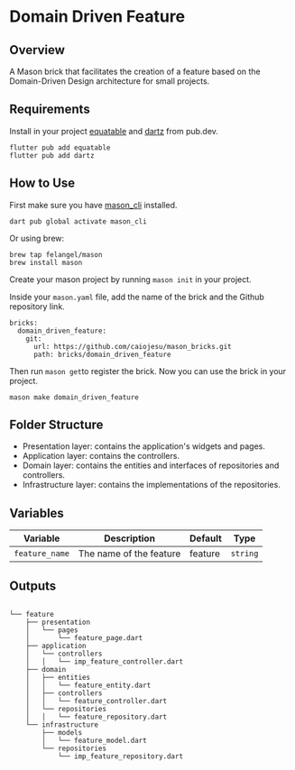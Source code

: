 # Domain Driven Feature

## Overview
A Mason brick that facilitates the creation of a feature based on the Domain-Driven Design architecture for small projects.


## Requirements
Install in your project [equatable](https://pub.dev/packages/equatable)  and [dartz](https://pub.dev/packages/dartz) from pub.dev.
```
flutter pub add equatable
flutter pub add dartz
```
## How to Use
First make sure you have [mason_cli](https://pub.dev/packages/mason_cli) installed.
```
dart pub global activate mason_cli
```
Or using brew: 
```
brew tap felangel/mason
brew install mason
```

Create your mason project by running `mason init` in your project.

Inside your `mason.yaml` file, add the name of the brick and the Github repository link.

```
bricks:
  domain_driven_feature:
    git:
      url: https://github.com/caiojesu/mason_bricks.git
      path: bricks/domain_driven_feature

```
Then run `mason get`to register the brick. Now you can use the brick in your project.
```
mason make domain_driven_feature
```

## Folder Structure

- Presentation layer: contains the application's widgets and pages.
- Application layer: contains the controllers.
- Domain layer: contains the entities and interfaces of repositories and controllers.
- Infrastructure layer: contains the implementations of the repositories.


 ## Variables 

| Variable       | Description             | Default | Type     |
| -------------- | ----------------------- | ------- | -------- |
| `feature_name` | The name of the feature | feature | `string` |

## Outputs
```

└── feature
    ├── presentation
    │   └── pages
	│       └── feature_page.dart
    ├── application
    │   └── controllers
    │   │   └── imp_feature_controller.dart
    ├── domain
    │   ├── entities
    │   │   └── feature_entity.dart
    │   ├── controllers
    │   │   └── feature_controller.dart
    │   └── repositories
    │   │   └── feature_repository.dart
    └── infrastructure
        ├── models
        │   └── feature_model.dart
        └── repositories
	        └── imp_feature_repository.dart


```